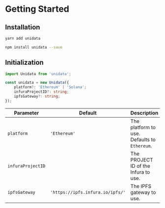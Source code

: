 # Getting Started

## Installation

<CodeGroup>
  <CodeGroupItem title="yarn" active>

```bash
yarn add unidata
```

  </CodeGroupItem>

  <CodeGroupItem title="npm">

```bash
npm install unidata --save
```

  </CodeGroupItem>
</CodeGroup>

## Initialization

```ts
import Unidata from 'unidata';

const unidata = new Unidata({
    platform?: 'Ethereum' | 'Solana';
    infuraProjectID?: string;
    ipfsGateway?: string;
});
```

| Parameter         | Default                          | Description                                  |
| ----------------- | -------------------------------- | -------------------------------------------- |
| `platform`        | `'Ethereum'`                     | The platform to use. Defaults to `Ethereum`. |
| `infuraProjectID` |                                  | The PROJECT ID of the Infura to use.         |
| `ipfsGateway`     | `'https://ipfs.infura.io/ipfs/'` | The IPFS gateway to use.                     |
